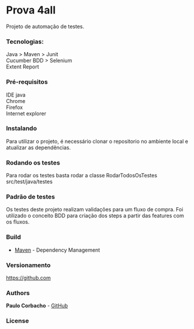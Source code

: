 # Prova 4all

Projeto de automação de testes.

### Tecnologias:
Java > Maven > Junit   
Cucumber BDD > Selenium  
Extent Report  

### Pré-requisitos

IDE java  
Chrome  
Firefox  
Internet explorer  

### Instalando

Para utilizar o projeto, é necessário clonar o repositorio no ambiente local e atualizar as dependências.

### Rodando os testes

Para rodar os testes basta rodar a classe RodarTodosOsTestes  
src/test/java/testes  

### Padrão de testes

Os testes deste projeto realizam validações para um fluxo de compra.
Foi utilizado o conceito BDD para criação dos steps a partir das features com os fluxos. 

### Build

* [Maven](https://maven.apache.org/) - Dependency Management

### Versionamento

https://github.com 

### Authors

**Paulo Corbacho** - [GitHub](https://github.com/PauloCorbacho)

### License

